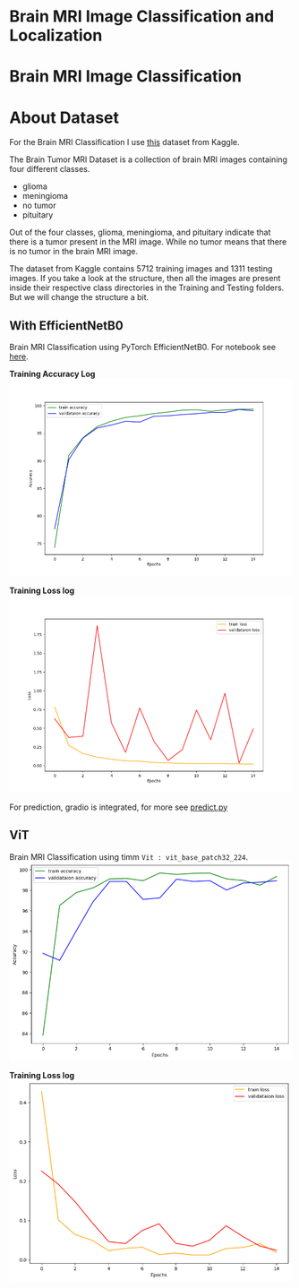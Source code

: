 # Brain MRI Image Classification and Localization


#  Brain MRI Image Classification 
# About Dataset

For the Brain MRI Classification I use [this](https://www.kaggle.com/datasets/masoudnickparvar/brain-tumor-mri-dataset) dataset from Kaggle.

The Brain Tumor MRI Dataset is a collection of brain MRI images containing four different classes.

* glioma 
* meningioma 
* no tumor
* pituitary

Out of the four classes, glioma, meningioma, and pituitary indicate that there is a tumor present in the MRI image. While no tumor means that there is no tumor in the brain MRI image.

The dataset from Kaggle contains 5712 training images and 1311 testing images. If you take a look at the structure, then all the images are present inside their respective class directories in the Training and Testing folders. But we will change the structure a bit.

## With EfficientNetB0

 Brain MRI Classification using PyTorch EfficientNetB0. For notebook see [here](notebooks/brain-mri-classification-efficientnet.ipynb).

**Training Accuracy Log**
![](files/accuracy.png)

**Training Loss log**
![](files/loss.png)

For prediction, gradio is integrated, for more see [predict.py](pytorch_efficientnet/predict.py)

## ViT

Brain MRI Classification using timm `Vit : vit_base_patch32_224`. 
![](files/vit_accuracy.png)

**Training Loss log**
![](files/vit_loss.png)

